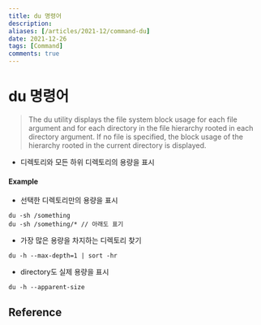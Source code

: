 ```yaml
---
title: du 명령어
description: 
aliases: [/articles/2021-12/command-du]
date: 2021-12-26
tags: [Command]
comments: true
---
```

# du 명령어
>  The du utility displays the file system block usage for each file argument and for each directory in the file hierarchy rooted in each directory argument.  If no file is specified, the block usage of the hierarchy rooted in the current directory is displayed.

- 디렉토리와 모든 하위 디렉토리의 용량을 표시

#### Example
- 선택한 디렉토리만의 용량을 표시

```
du -sh /something
du -sh /something/* // 아래도 표기
```

- 가장 많은 용량을 차지하는 디렉토리 찾기

```
du -h --max-depth=1 | sort -hr
```

- directory도 실제 용량을 표시
```
du -h --apparent-size
```

## Reference
